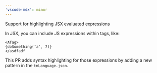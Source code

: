 ```yaml
---
'vscode-mdx': minor
---
```


Support for highlighting JSX evaluated expressions

In JSX, you can include JS expressions within tags, like:
```
<ATag>
{doSomething(‘a’, 7)}
</asdfadf
```

This PR adds syntax highlighting for those expressions by adding a new pattern in the `tmLanguage.json`.
